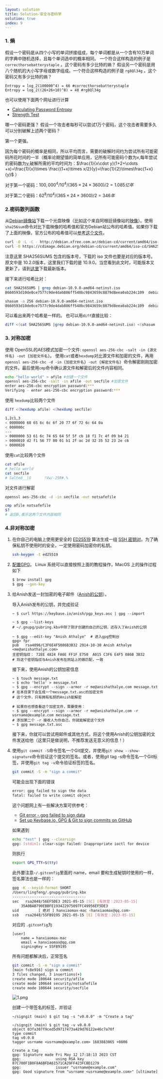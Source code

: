 ```yaml
---
layout: solution
title: Solution-安全与密码学
solution: true
index: 9
---
```

<head>
    <script src="https://cdn.mathjax.org/mathjax/latest/MathJax.js?config=TeX-AMS-MML_HTMLorMML" type="text/javascript"></script>
    <script type="text/x-mathjax-config">
        MathJax.Hub.Config({
            tex2jax: {
            skipTags: ['script', 'noscript', 'style', 'textarea', 'pre'],
            inlineMath: [['$','$']]
            }
        });
    </script>
</head>

### 1. 熵
假设一个密码是从四个小写的单词拼接组成，每个单词都是从一个含有10万单词的字典中随机选择，且每个单词选中的概率相同。 一个符合这样构造的例子是 `correcthorsebatterystaple` 。这个密码有多少比特的熵？
假设另一个密码是用八个随机的大小写字母或数字组成。一个符合这样构造的例子是 `rg8Ql34g` 。这个密码又有多少比特的熵？
```
Entropy = log_2(100000^4) = 66 #correcthorsebatterystaple
Entropy = log_2((26+26+10)^8) = 48 #rg8Ql34g
```
也可以使用下面两个网址进行计算
- [Calculating Password Entropy](https://www.pleacher.com/mp/mlessons/algebra/entropy.html)
- [Strength Test](http://rumkin.com/tools/password/passchk.php)

哪一个密码更强？
假设一个攻击者每秒可以尝试1万个密码，这个攻击者需要多久可以分别破解上述两个密码？

第一个更强。

因为每个密码的概率是相同，所以平均而言，需要的破解时间约为尝试所有可能密码所花时间的一半（概率论期望值的简单应用，记所有可能密码个数为x,每年尝试的密码数为y,破解所需的平均时间为：$\frac{1}{x\cdot y}(1+2+\cdots +x)=\frac{1}{x}\times \frac{(1+x)\times x/2}{y}=\frac{1}{2}\times\frac{1+x}{y}$ ）

对于第一个密码：$100,000^4/10^4/(365\times 24\times 3600)/2=1.085亿年$

对于第二个密码：$62^8/10^4/(365\times 24\times 3600)/2=346年$

### 2.密码散列函数 
从[Debian镜像站](https://www.debian.org/CD/http-ftp/)下载一个光盘映像（比如这个来自阿根廷镜像站的[映像](http://debian.xfree.com.ar/debian-cd/10.2.0/amd64/iso-cd/debian-10.2.0-amd64-netinst.iso)）。使用`sha256sum`命令对比下载映像的哈希值和官方Debian站公布的哈希值。如果你下载了上面的映像，官方公布的哈希值可以[参考这个文件](https://cdimage.debian.org/debian-cd/current/amd64/iso-cd/SHA256SUMS)。
```bash
curl -O -L -C - http://debian.xfree.com.ar/debian-cd/current/amd64/iso-cd/debian-mac-10.9.0-amd64-netinst.iso
curl -O https://cdimage.debian.org/debian-cd/current/amd64/iso-cd/SHA256SUMS
```
注意这里 SHA256SUMS 包含的版本号，下载的 iso 文件也要是对应的版本号。原文中是 10.2.0版本，这里我们下载的是 10.9.0。当您看到此文时，可能版本又更新了，请到[这里](https://cdimage.debian.org/debian-cd/current/amd64/iso-cd/)下载最新版本。

接下来进行哈希比对：
```bash
cat SHA256SUMS | grep debian-10.9.0-amd64-netinst.iso
8660593d10de0ce7577c9de4dab886ff540bc9843659c8879d8eea0ab224c109  debian-10.9.0-amd64-netinst.iso

shasum -a 256 debian-10.9.0-amd64-netinst.iso
8660593d10de0ce7577c9de4dab886ff540bc9843659c8879d8eea0ab224c109  debian-10.9.0-amd64-netinst.iso
```
可以看出来两个哈希是一样的。
也可以用`diff`直接比较：
```bash
diff <(cat SHA256SUMS |grep debian-10.9.0-amd64-netinst.iso) <(shasum -a 256 debian-10.9.0-amd64-netinst.iso)
```

### 3. 对称加密 
使用 OpenSSL的AES模式加密一个文件: `openssl aes-256-cbc -salt -in {源文件名} -out {加密文件名}`。 使用`cat`或者`hexdump`对比源文件和加密的文件，再用 `openssl aes-256-cbc -d -in {加密文件名} -out {解密文件名} `命令解密刚刚加密的文件。最后使用`cmp`命令确认源文件和解密后的文件内容相同。
```bash
echo "hello world" > afile #创建一个文件
openssl aes-256-cbc -salt -in afile -out secfile #加密文件
enter aes-256-cbc encryption password:***
Verifying - enter aes-256-cbc encryption password:***
```
使用 `hexdump`比较两个文件
```bash
diff <(hexdump afile) <(hexdump secfile)

1,2c1,3
< 0000000 68 65 6c 6c 6f 20 77 6f 72 6c 64 0a
< 000000c
---
> 0000000 53 61 6c 74 65 64 5f 5f cb 18 f1 7c 4f 09 b4 21
> 0000010 d2 f1 56 77 80 01 b1 2f ac 2d 32 35 52 23 2e c6
> 0000020
```
使用`cat`比较两个文件
```bash
cat afile
# hello world
cat secfile
# Salted__|O      !Vw/-25R#.%
```
对文件进行解密
```bash
openssl aes-256-cbc -d -in secfile -out notsafefile

cmp afile notsafefile
$?
# 返回0,表示这两个文件内容相同
```



### 4.非对称加密
1. 在你自己的电脑上使用更安全的 [ED25519](https://wiki.archlinux.org/index.php/SSH_keys#Ed25519) 算法生成一组 [SSH 密钥对](https://wiki.archlinux.org/index.php/SSH_keys#Ed25519)。为了确保私钥不使用时的安全，一定使用密码加密你的私钥。
    ```bash
    ssh-keygen -t ed25519 
    ```
2. [配置GPG](https://www.digitalocean.com/community/tutorials/how-to-use-gpg-to-encrypt-and-sign-messages)。
Linux 系统可以直接按照上面的教程操作，MacOS 上的操作过程如下
    ```bash
    $ brew install gpg
    $ gpg --gen-key
    ```
1. 给Anish发送一封加密的电子邮件（[Anish的公钥](https://keybase.io/anish)）。

    导入Anish发布的公钥，并完成验证
    ```shell 
    ~ $ curl https://keybase.io/anish/pgp_keys.asc | gpg --import   

    ~ $ gpg --list-keys
    # ~/.gnupg/pubring.kbx中除了刚才创建的自己的公钥，还存入了Anish的公钥

    ~ $ gpg --edit-key "Anish Athalye"  # 进入gpg控制台
    gpg> fpr
    pub   rsa4096/C3F6E4F5086B3B32 2014-10-30 Anish Athalye <me@anishathalye.com>
    主密钥指纹： 72EE 4824 FA6E FF1F E750  A015 C3F6 E4F5 086B 3B32
    # 将这个密钥指纹与Anish发布在网站上的做匹配，一致
    ```
    接下来，使用Anish的公钥加密信息
    ```shell
    ~ $ touch message.txt
    ~ $ echo 'hello' > message.txt
    ~ $ gpg --encrypt --sign --armor -r me@anishathalye.com message.txt
    # 在本目录下会生成一个message.txt.asc的加密文件
    # 这个文件，只有拥有私钥的Anish能解密

    # 如果你也想查看这个加密文件，需要使用：
    ~ $ gpg --encrypt --sign --armor -r me@anishathalye.com -r usrname@example.com message.txt   
    # 添加第二个 -r 接收人为你自己，你就能解密这个文件
    ~ $ gpg message.txt.asc  
    ```        
    接下来，你就可以尝试用邮件或其他方式，将这个使用Anish的公钥加密的文件发送给他（这里只是做说明，不推荐发送无意义的信息！）
2. 使用`git commit -S`命令签名一个Git提交，并使用`git show --show-signature`命令验证这个提交的签名。或者，使用git tag -s命令签名一个Git标签，并使用`git tag -v`命令验证标签的签名。
    ```bash
    git commit -S -m "sign a commit"
    ```
    可能会出现下面的错误
    ```bash
    error: gpg failed to sign the data
    fatal: failed to write commit object
    ```
    这个问题网上有一些解决方案可供参考：
    - [Git error - gpg failed to sign data](https://stackoverflow.com/questions/41052538/)
    - [Set up Keybase.io, GPG & Git to sign commits on GitHub](https://github.com/pstadler/keybase-gpg-github)

    如果遇到
    ```bash
    echo "test" | gpg --clearsign
    gpg: [stdin]: clear-sign failed: Inappropriate ioctl for device
    ```
    则执行
    ```bash
    export GPG_TTY=$(tty)
    ```
    此外要注意`~/.gitconfig`里面的 name，email 要和生成秘钥时使用的一样，签名算法也是一样的： 
    ```bash
    gpg -K --keyid-format SHORT
    /Users/lingfeng/.gnupg/pubring.kbx
    ----------------------------------
    sec   rsa2048/56EF5DE3 2021-05-15 [SC] [有效至：2023-05-15]
        35A0BAB790EBBFE193422975097FC49956EF5DE3
    uid         [ 绝对 ] hanxiaomax-mac <hanxiaomax@qq.com>
    ssb   rsa2048/55FB9195 2021-05-15 [E] [有效至：2023-05-15]
    ```
    对应的 `.gitconfig`为
    ```
    [user]
        name = hanxiaomax-mac
        email = hanxiaomax@qq.com
        signingKey = 55FB9195
    ```
    所有问题都解决后，正常签名
    ```bash
    git commit -S -m "sign a commit"
    [main fc8e916] sign a commit
    3 files changed, 3 insertions(+)
    create mode 100644 security/afile
    create mode 100644 security/notsafefile
    create mode 100644 security/secfile
    ```
    ![1.png]({{site.url}}/2020/solutions/images/9/1.png)

    创建一个带签名的标签，并验证
    ```shell
    ~/signgit (main) $ git tag -s "v0.0.0" -m "Create a tag"

    ~/signgit (main) $ git tag -v v0.0.0
    object 03fa307f9ced5d9717473a429d76122e46c7a70f
    type commit
    tag v0.0.0
    tagger usrname <usrname@example.com> 1683883065 +0800

    Create a tag
    gpg: Signature made Fri May 12 17:18:13 2023 CST
    gpg:                using RSA key 07C700F1B0F8A6BFDA61571CA29FF423FCBD1279
    gpg:                issuer "usrname@example.com"
    gpg: Good signature from "usrname <usrname@example.com>" [ultimate]
    ```
